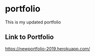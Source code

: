 # portfolio
This is my updated portfolio

## Link to Portfolio
https://newportfolio-2019.herokuapp.com/

